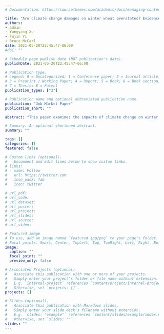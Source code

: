 ```yaml
---
# Documentation: https://sourcethemes.com/academic/docs/managing-content/

title: "Are climate change damages on winter wheat overstated? Evidence from China"
authors:
- admin
- Yangyang Xu
- Fujin Yi
- Bruce McCarl
date: 2021-05-20T22:45:47-06:00
#doi: ""

# Schedule page publish date (NOT publication's date).
publishDate: 2021-05-20T22:45:47-06:00

# Publication type.
# Legend: 0 = Uncategorized; 1 = Conference paper; 2 = Journal article;
# 3 = Preprint / Working Paper; 4 = Report; 5 = Book; 6 = Book section;
# 7 = Thesis; 8 = Patent
publication_types: ["3"]

# Publication name and optional abbreviated publication name.
publication: "Job Market Paper"
publication_short: ""

abstract: "This paper examines the impacts of climate change on winter wheat, one of the most widely planted crops, using Chinese data. We examine potentially differential climatic impacts depending on crop growth stage as it progresses throughout the year. We find that heat in the fall and freezing days in the spring are the most significant drivers of yield reductions. Our findings suggest that reductions in the number of freezing days have strong implications for winter wheat yields. From a long-run perspective, we find a 0.4% yield gain under projected climate change when we look at benefits from reductions in freezing days as opposed to a 4.1% yield reduction when freezing days are omitted. We also find adaptation effects could possibly reverse the sign of climate impacts on winter wheat, i.e. future yield projections using long-run impacts show small yield gains ranging from 0.4%-3%, whereas projections with short-run impacts indicate yield reductions of 1.1%-7%. "

# Summary. An optional shortened abstract.
summary: ""

tags: []
categories: []
featured: false

# Custom links (optional).
#   Uncomment and edit lines below to show custom links.
# links:
# - name: Follow
#   url: https://twitter.com
#   icon_pack: fab
#   icon: twitter

# url_pdf:
# url_code:
# url_dataset:
# url_poster:
# url_project:
# url_slides:
# url_source:
# url_video:

# Featured image
# To use, add an image named `featured.jpg/png` to your page's folder. 
# Focal points: Smart, Center, TopLeft, Top, TopRight, Left, Right, BottomLeft, Bottom, BottomRight.
image:
  caption: ""
  focal_point: ""
  preview_only: false

# Associated Projects (optional).
#   Associate this publication with one or more of your projects.
#   Simply enter your project's folder or file name without extension.
#   E.g. `internal-project` references `content/project/internal-project/index.md`.
#   Otherwise, set `projects: []`.
projects: []

# Slides (optional).
#   Associate this publication with Markdown slides.
#   Simply enter your slide deck's filename without extension.
#   E.g. `slides: "example"` references `content/slides/example/index.md`.
#   Otherwise, set `slides: ""`.
slides: ""
---
```

